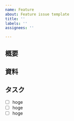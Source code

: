 ```yaml
---
name: Feature
about: Feature issue template
title: ''
labels: ''
assignees: ''

---
```


## 概要

## 資料

## タスク
- [ ] hoge
- [ ] hoge
- [ ] hoge
